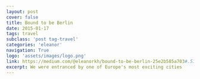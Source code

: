 ```yaml
---
layout: post
cover: false
title: Bound to be Berlin
date: 2015-01-17
tags: travel
subclass: 'post tag-travel'
categories: 'eleanor'
navigation: True
logo: 'assets/images/logo.png'
link: https://medium.com/@eleanorkh/bound-to-be-berlin-25e2b585a703#.5154qqu2l
excerpt: We were entranced by one of Europe's most exciting cities
---
```

